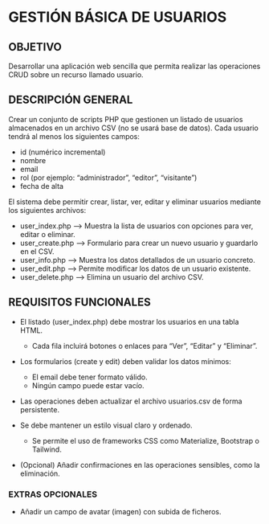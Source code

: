 # GESTIÓN BÁSICA DE USUARIOS

## OBJETIVO

Desarrollar una aplicación web sencilla que permita realizar las operaciones CRUD sobre un recurso llamado usuario.

## DESCRIPCIÓN GENERAL

Crear un conjunto de scripts PHP que gestionen un listado de usuarios almacenados en un archivo CSV (no se usará base de datos). 
Cada usuario tendrá al menos los siguientes campos:

- id (numérico incremental)
- nombre
- email
- rol (por ejemplo: “administrador”, “editor”, “visitante”)
- fecha de alta

El sistema debe permitir crear, listar, ver, editar y eliminar usuarios mediante los siguientes archivos:

- user_index.php --> Muestra la lista de usuarios con opciones para ver, editar o eliminar.
- user_create.php --> Formulario para crear un nuevo usuario y guardarlo en el CSV.
- user_info.php --> Muestra los datos detallados de un usuario concreto.
- user_edit.php --> Permite modificar los datos de un usuario existente.
- user_delete.php --> Elimina un usuario del archivo CSV.

## REQUISITOS FUNCIONALES

- El listado (user_index.php) debe mostrar los usuarios en una tabla HTML.
    -   Cada fila incluirá botones o enlaces para “Ver”, “Editar” y “Eliminar”.
- Los formularios (create y edit) deben validar los datos mínimos:
    - El email debe tener formato válido.
    - Ningún campo puede estar vacío.
- Las operaciones deben actualizar el archivo usuarios.csv de forma persistente.
- Se debe mantener un estilo visual claro y ordenado.
    - Se permite el uso de frameworks CSS como Materialize, Bootstrap o Tailwind.

- (Opcional) Añadir confirmaciones en las operaciones sensibles, como la eliminación.

### EXTRAS OPCIONALES

- Añadir un campo de avatar (imagen) con subida de ficheros.